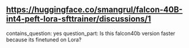 ## https://huggingface.co/smangrul/falcon-40B-int4-peft-lora-sfttrainer/discussions/1

contains_question: yes
question_part: Is this falcon40b version faster because its finetuned on Lora?